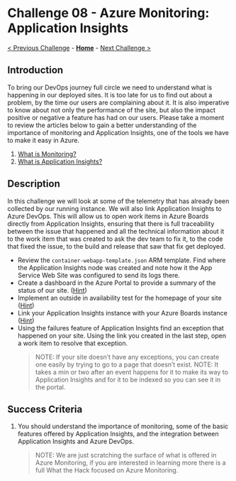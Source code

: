 # Challenge 08 - Azure Monitoring: Application Insights

[< Previous Challenge](./Challenge-07.md) - **[Home](../README.md)** - [Next Challenge >](./Challenge-09.md)

## Introduction

To bring our DevOps journey full circle we need to understand what is happening in our deployed sites. It is too late for us to find out about a problem, by the time our users are complaining about it. It is also imperative to know about not only the performance of the site, but also the impact positive or negative a feature has had on our users. Please take a moment to review the articles below to gain a better understanding of the importance of monitoring and Application Insights, one of the tools we have to make it easy in Azure.

1. [What is Monitoring?](https://docs.microsoft.com/en-us/azure/devops/learn/what-is-monitoring)
2. [What is Application Insights?](https://docs.microsoft.com/en-us/azure/azure-monitor/app/app-insights-overview)

## Description

In this challenge we will look at some of the telemetry that has already been collected by our running instance. We will also link Application Insights to Azure DevOps. This will allow us to open work items in Azure Boards directly from Application Insights, ensuring that there is full traceability between the issue that happened and all the technical information about it to the work item that was created to ask the dev team to fix it, to the code that fixed the issue, to the build and release that saw that fix get deployed.

- Review the `container-webapp-template.json` ARM template. Find where the Application Insights node was created and note how it the App Service Web Site was configured to send its logs there.
- Create a dashboard in the Azure Portal to provide a summary of the status of our site. ([Hint](https://docs.microsoft.com/en-us/azure/azure-monitor/app/overview-dashboard#application-dashboard))
- Implement an outside in availability test for the homepage of your site ([Hint](https://docs.microsoft.com/en-us/azure/azure-monitor/app/monitor-web-app-availability))
- Link your Application Insights instance with your Azure Boards instance ([Hint](https://azure.microsoft.com/en-us/blog/application-insights-work-item-integration-with-visual-studio-team-services/))
- Using the failures feature of Application Insights find an exception that happened on your site. Using the link you created in the last step, open a work item to resolve that exception.
    > NOTE: If your site doesn’t have any exceptions, you can create one easily by trying to go to a page that doesn’t exist.
    > NOTE: It takes a min or two after an event happens for it to make its way to Application Insights and for it to be indexed so you can see it in the portal.

## Success Criteria

1. You should understand the importance of monitoring, some of the basic features offered by Application Insights, and the integration between Application Insights and Azure DevOps.
    > NOTE: We are just scratching the surface of what is offered in Azure Monitoring, if you are interested in learning more there is a full What the Hack focused on Azure Monitoring.